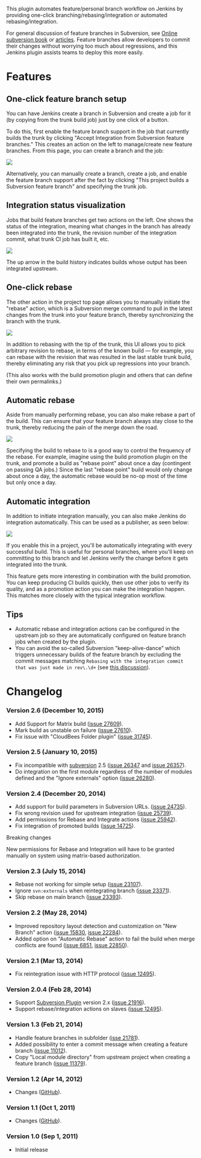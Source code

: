 This plugin automates feature/personal branch workflow on Jenkins by
providing one-click branching/rebasing/integration or automated
rebasing/integration.

For general discussion of feature branches in Subversion, see [Online
subversion
book](http://svnbook.red-bean.com/en/1.7/svn.branchmerge.commonpatterns.html)
or [articles](http://nedbatchelder.com/text/quicksvnbranch.html).
Feature branches allow developers to commit their changes without
worrying too much about regressions, and this Jenkins plugin assists
teams to deploy this more easily.

# Features

## One-click feature branch setup

You can have Jenkins create a branch in Subversion and create a job for
it (by copying from the trunk build job) just by one click of a button.

To do this, first enable the feature branch support in the job that
currently builds the trunk by clicking "Accept Integration from
Subversion feature branches." This creates an action on the left to
manage/create new feature branches. From this page, you can create a
branch and the job:

![](docs/images/fb.png)

Alternatively, you can manually create a branch, create a job, and
enable the feature branch support after the fact by clicking "This
project builds a Subversion feature branch" and specifying the trunk
job.

## Integration status visualization

Jobs that build feature branches get two actions on the left. One shows
the status of the integration, meaning what changes in the branch has
already been integrated into the trunk, the revision number of the
integration commit, what trunk CI job has built it, etc.

![](docs/images/integration-status.png)

The up arrow in the build history indicates builds whose output has been
integrated upstream.

## One-click rebase

The other action in the project top page allows you to manually initiate
the "rebase" action, which is a Subversion merge command to pull in the
latest changes from the trunk into your feature branch, thereby
synchronizing the branch with the trunk.

![](docs/images/rebase.png)

In addition to rebasing with the tip of the trunk, this UI allows you to
pick arbitrary revision to rebase, in terms of the known build — for
example, you can rebase with the revision that was resulted in the last
stable trunk build, thereby eliminating any risk that you pick up
regressions into your branch.

(This also works with the build promotion plugin and others that can
define their own permalinks.)

## Automatic rebase

Aside from manually performing rebase, you can also make rebase a part
of the build. This can ensure that your feature branch always stay close
to the trunk, thereby reducing the pain of the merge down the road.

![](docs/images/auto-rebase.png)

Specifying the build to rebase to is a good way to control the frequency
of the rebase. For example, imagine using the build promotion plugin on
the trunk, and promote a build as "rebase point" about once a day
(contingent on passing QA jobs.) Since the last "rebase point" build
would only change about once a day, the automatic rebase would be no-op
most of the time but only once a day.

## Automatic integration

In addition to initiate integration manually, you can also make Jenkins
do integration automatically. This can be used as a publisher, as seen
below:

![](docs/images/auto-integrate.png)

If you enable this in a project, you'll be automatically integrating
with every successful build. This is useful for personal branches, where
you'll keep on committing to this branch and let Jenkins verify the
change before it gets integrated into the trunk.

This feature gets more interesting in combination with the build
promotion. You can keep producing CI builds quickly, then use other jobs
to verify its quality, and as a promotion action you can make the
integration happen. This matches more closely with the typical
integration workflow.

## Tips

-   Automatic rebase and integration actions can be configured in the
    upstream job so they are automatically configured on feature branch
    jobs when created by the plugin.
-   You can avoid the so-called Subversion "keep-alive-dance" which
    triggers unnecessary builds of the feature branch by excluding the
    commit messages matching
    `Rebasing with the integration commit that was just made in rev\.\d+`
    (see [this
    discussion](https://wiki.jenkins-ci.org/display/JENKINS/Subversion+Merge+Plugin?focusedCommentId=82020693#comment-82020693)).

# Changelog

### Version 2.6 (December 10, 2015)

-   Add Support for Matrix build ([issue
    27609](https://issues.jenkins-ci.org/browse/JENKINS-27609)).
-   Mark build as unstable on failure ([issue
    27610](https://issues.jenkins-ci.org/browse/JENKINS-27610)).
-   Fix issue with "CloudBees Folder plugin" ([issue
    31745](https://issues.jenkins-ci.org/browse/JENKINS-31745)).

### Version 2.5 (January 10, 2015)

-   Fix incompatible with
    [subversion](https://wiki.jenkins-ci.org/display/JENKINS/Subversion+Plugin)
    2.5 ([issue
    26347](https://issues.jenkins-ci.org/browse/JENKINS-26347) and
    [issue 26357](https://issues.jenkins-ci.org/browse/JENKINS-26357)).
-   Do integration on the first module regardless of the number of
    modules defined and the "Ignore externals" option ([issue
    26280](https://issues.jenkins-ci.org/browse/JENKINS-26280)).

### Version 2.4 (December 20, 2014)

-   Add support for build parameters in Subversion URLs. ([issue
    24735](https://issues.jenkins-ci.org/browse/JENKINS-24735)).
-   Fix wrong revision used for upstream integration ([issue
    25739](https://issues.jenkins-ci.org/browse/JENKINS-25739)).
-   Add permissions for Rebase and Integrate actions ([issue
    25942](https://issues.jenkins-ci.org/browse/JENKINS-25942)).
-   Fix integration of promoted builds ([issue
    14725](https://issues.jenkins-ci.org/browse/JENKINS-14725)).

Breaking changes

New permissions for Rebase and Integration will have to be granted
manually on system using matrix-based authorization.

### Version 2.3 (July 15, 2014)

-   Rebase not working for simple setup ([issue
    23107](https://issues.jenkins-ci.org/browse/JENKINS-23107)).
-   Ignore `svn:externals` when reintegrating branch ([issue
    23371](https://issues.jenkins-ci.org/browse/JENKINS-23371)).
-   Skip rebase on main branch ([issue
    23393](https://issues.jenkins-ci.org/browse/JENKINS-23393)).

### Version 2.2 (May 28, 2014)

-   Improved repository layout detection and customization on "New
    Branch" action ([issue
    15830](https://issues.jenkins-ci.org/browse/JENKINS-15830), [issue
    22284](https://issues.jenkins-ci.org/browse/JENKINS-22284)).
-   Added option on "Automatic Rebase" action to fail the build when
    merge conflicts are found ([issue
    6851](https://issues.jenkins-ci.org/browse/JENKINS-6851), [issue
    22850](https://issues.jenkins-ci.org/browse/JENKINS-22850)).

### Version 2.1 (Mar 13, 2014)

-   Fix reintegration issue with HTTP protocol ([issue
    12495](https://issues.jenkins-ci.org/browse/JENKINS-12495)).

### Version 2.0.4 (Feb 28, 2014)

-   Support [Subversion
    Plugin](https://wiki.jenkins-ci.org/display/JENKINS/Subversion+Plugin)
    version 2.x ([issue
    21916](https://issues.jenkins-ci.org/browse/JENKINS-21916)).
-   Support rebase/integration actions on slaves ([issue
    12495](https://issues.jenkins-ci.org/browse/JENKINS-12495)).

### Version 1.3 (Feb 21, 2014)

-   Handle feature branches in subfolder ([isse
    21781](https://issues.jenkins-ci.org/browse/JENKINS-21781)).
-   Added possibility to enter a commit message when creating a feature
    branch ([issue
    11012](https://issues.jenkins-ci.org/browse/JENKINS-11012)).
-   Copy "Local module directory" from upstream project when creating a
    feature branch ([issue
    11379](https://issues.jenkins-ci.org/browse/JENKINS-11379)).

### Version 1.2 (Apr 14, 2012)

-   Changes
    ([GitHub](https://github.com/jenkinsci/svnmerge-plugin/compare/svnmerge-1.1...svnmerge-1.2)).

### Version 1.1 (Oct 1, 2011)

-   Changes
    ([GitHub](https://github.com/jenkinsci/svnmerge-plugin/compare/svnmerge-1.0...svnmerge-1.1)).

### Version 1.0 (Sep 1, 2011)

-   Initial release
